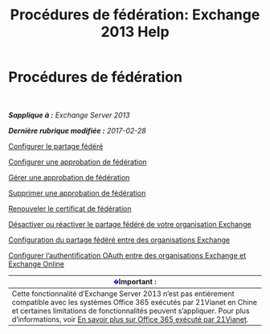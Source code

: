 ﻿---
title: 'Procédures de fédération: Exchange 2013 Help'
TOCTitle: Procédures de fédération
ms:assetid: 124d7253-095c-428e-b8f7-f43a9a2d0150
ms:mtpsurl: https://technet.microsoft.com/fr-fr/library/JJ676768(v=EXCHG.150)
ms:contentKeyID: 50477535
ms.date: 05/23/2018
mtps_version: v=EXCHG.150
ms.translationtype: MT
---

# Procédures de fédération

 

_**Sapplique à :** Exchange Server 2013_

_**Dernière rubrique modifiée :** 2017-02-28_

[Configurer le partage fédéré](configure-federated-sharing-exchange-2013-help.md)

[Configurer une approbation de fédération](configure-a-federation-trust-exchange-2013-help.md)

[Gérer une approbation de fédération](manage-a-federation-trust-exchange-2013-help.md)

[Supprimer une approbation de fédération](remove-a-federation-trust-exchange-2013-help.md)

[Renouveler le certificat de fédération](renew-the-federation-certificate-exchange-2013-help.md)

[Désactiver ou réactiver le partage fédéré de votre organisation Exchange](disable-or-re-enable-federated-sharing-for-your-exchange-organization-exchange-2013-help.md)

[Configuration du partage fédéré entre des organisations Exchange](configuring-federated-sharing-between-exchange-organizations-exchange-2013-help.md)

[Configurer l’authentification OAuth entre des organisations Exchange et Exchange Online](configure-oauth-authentication-between-exchange-and-exchange-online-organizations-exchange-2013-help.md)

<table>
<thead>
<tr class="header">
<th><img src="images/JJ159813.important(EXCHG.150).gif" title="Important" alt="Important" />Important :</th>
</tr>
</thead>
<tbody>
<tr class="odd">
<td>Cette fonctionnalité d’Exchange Server 2013 n’est pas entièrement compatible avec les systèmes Office 365 exécutés par 21Vianet en Chine et certaines limitations de fonctionnalités peuvent s’appliquer. Pour plus d’informations, voir <a href="https://go.microsoft.com/fwlink/?linkid=313640">En savoir plus sur Office 365 exécuté par 21Vianet</a>.</td>
</tr>
</tbody>
</table>

